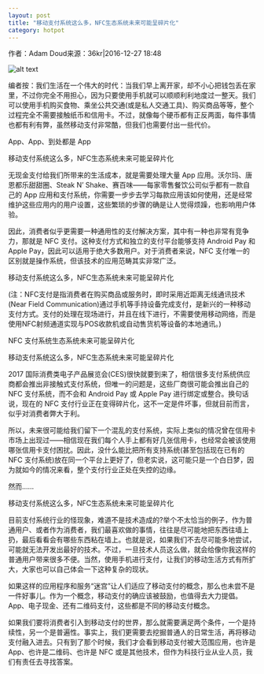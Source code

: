 ```yaml
---
layout: post
title: "移动支付系统这么多，NFC生态系统未来可能呈碎片化"
category: hotpot
---
```

作者：Adam Doud来源：36kr|2016-12-27 18:48

![alt text](http://s3.51cto.com/wyfs02/M00/8C/1A/wKioL1hiSALCP-mbAACRxmevIY8825.jpg-wh_651x-s_4206737472.jpg "screenshot")

编者按：我们生活在一个伟大的时代：当我们早上离开家，却不小心把钱包丢在家里，不过你完全不用担心，因为只要使用手机就可以顺顺利利地度过一整天。我们可以使用手机购买食物、乘坐公共交通(或是私人交通工具)、购买商品等等，整个过程完全不需要接触纸币和信用卡。不过，就像每个硬币都有正反两面，每件事情也都有利有弊，虽然移动支付非常酷，但我们也需要付出一些代价。

App、App、到处都是 App

移动支付系统这么多，NFC生态系统未来可能呈碎片化

无现金支付给我们所带来的生活成本，就是需要处理大量 App 应用。沃尔玛、唐恩都乐甜甜圈、Steak N’ Shake、赛百味——每家零售餐饮公司似乎都有一款自己的 App 应用和支付系统，你需要一步步去学习每款应用该如何使用，还是经常维护这些应用内的用户设置，这些繁琐的步骤的确是让人觉得烦躁，也影响用户体验。

因此，消费者似乎更需要一种通用性的支付解决方案，其中有一种也非常有竞争力，那就是 NFC 支付。这种支付方式和独立的支付平台能够支持 Android Pay 和 Apple Pay，因此可以适用于绝大多数用户。对于消费者来说，NFC 支付唯一的区别就是操作系统，但该技术的应用范畴其实非常广泛。

移动支付系统这么多，NFC生态系统未来可能呈碎片化

(注：NFC支付是指消费者在购买商品或服务时，即时采用近距离无线通讯技术(Near Field Communication)通过手机等手持设备完成支付，是新兴的一种移动支付方式。支付的处理在现场进行，并且在线下进行，不需要使用移动网络，而是使用NFC射频通道实现与POS收款机或自动售货机等设备的本地通讯。)

NFC 支付系统生态系统未来可能呈碎片化

移动支付系统这么多，NFC生态系统未来可能呈碎片化

2017 国际消费类电子产品展览会(CES)很快就要到来了，相信很多支付系统供应商都会推出非接触式支付系统，但唯一的问题是，这些厂商很可能会推出自己的 NFC 支付系统，而不会和 Android Pay 或 Apple Pay 进行绑定或整合。换句话说，现在的 NFC 支付行业正在变得碎片化，这不一定是件坏事，但就目前而言，似乎对消费者弊大于利。

所以，未来很可能给我们留下一个混乱的支付系统，实际上类似的情况曾在信用卡市场上出现过——相信现在我们每个人手上都有好几张信用卡，也经常会被该使用哪张信用卡支付困扰。因此，没什么能比把所有支持系统(甚至包括现在已有的 NFC 支付系统)放在同一个平台上更好了，但老实说，这可能只是一个白日梦，因为就如今的情况来看，整个支付行业正处在失控的边缘。

然而……

移动支付系统这么多，NFC生态系统未来可能呈碎片化

目前支付系统行业的怪现象，难道不是技术造成的?举个不太恰当的例子，作为普通用户、或者作为消费者，我们最喜欢做的事情，往往是尽可能地把东西往墙上扔，最后看看会有哪些东西粘在墙上。也就是说，如果我们不去尽可能多地尝试，可能就无法开发出最好的技术。不过，一旦技术人员这么做，就会给像你我这样的普通用户带来很多不便。当然，使用手机进行支付，让我们的移动生活方式有所扩大，大家也可以自己体会一下这种复杂的现状。

如果这样的应用程序和服务“迷宫”让人们适应了移动支付的概念，那么也未尝不是一件好事儿。作为一个概念，移动支付的确应该被鼓励，也值得去大力提倡。App、电子现金、还有二维码支付，这些都是不同的移动支付概念。

如果我们要将消费者引入到移动支付的世界，那么就需要满足两个条件，一个是持续性，另一个是普遍性。事实上，我们更需要去挖掘普通人的日常生活，再将移动支付融入进去。只有到了那个时候，我们才会看到移动支付被大范围应用，也许是 App、也许是二维码、也许是 NFC 或是其他技术，但作为科技行业从业人员，我们有责任去寻找答案。  

